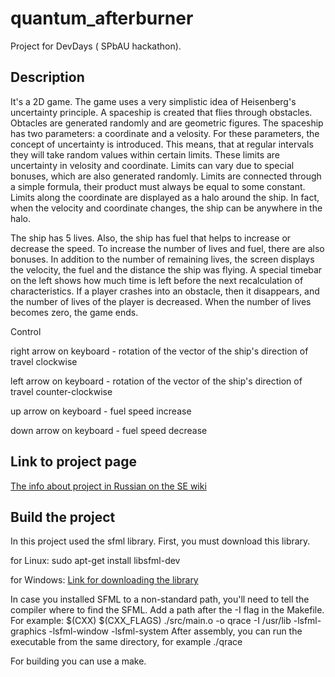 # quantum_afterburner

  Project for DevDays ( SPbAU hackathon). 
  
## Description 

It's a 2D game. The game uses a very simplistic idea of Heisenberg's uncertainty principle. 
A spaceship is created that flies through obstacles.
Obtacles are generated randomly and are geometric figures. The spaceship has two parameters: a coordinate and a velosity.
For these parameters, the concept of uncertainty is introduced. 
This means, that at regular intervals they will take random values within certain limits.
These limits are uncertainty in velosity and coordinate.
Limits can vary due to special bonuses, which are also generated randomly.
Limits are connected through a simple formula, their product must always be equal to some constant. 
Limits along the coordinate are displayed as a halo around the ship. 
In fact, when the velocity and coordinate changes, the ship can be anywhere in the halo. 

The ship has 5 lives. Also, the ship has fuel that helps to increase or decrease the speed. To increase the number of lives and fuel, there are also bonuses. In addition to the number of remaining lives, the screen displays the velocity, the fuel and the distance the ship was flying. 
A special timebar on the left shows how much time is left before the next recalculation of characteristics.
If a player crashes into an obstacle, then it disappears, and the number of lives of the player is decreased. 
When the number of lives becomes zero, the game ends.

Control

right arrow on keyboard - rotation of the vector of the ship's direction of travel clockwise

left arrow on keyboard - rotation of the vector of the ship's direction of travel counter-clockwise

up arrow on keyboard - fuel speed increase

down arrow on keyboard - fuel speed decrease

## Link to project page
[The info about project in Russian on the SE wiki ](http://mit.spbau.ru/sewiki/index.php/%D0%9A%D0%B2%D0%B0%D0%BD%D1%82%D0%BE%D0%B2%D1%8B%D0%B9_%D1%84%D0%BE%D1%80%D1%81%D0%B0%D0%B6)

## Build the project
In this project used the sfml library. First, you must download this library.

for Linux: 
sudo apt-get install libsfml-dev

for Windows: [Link for downloading the library](https://www.sfml-dev.org/download.php)

In case you installed SFML to a non-standard path, you'll need to tell the compiler where to find the SFML.
Add a path after the -I flag in the Makefile. For example: $(CXX) $(CXX_FLAGS) ./src/main.o -o qrace -I /usr/lib -lsfml-graphics -lsfml-window -lsfml-system
After assembly, you can run the executable from the same directory, for example ./qrace

For building you can use a make. 
